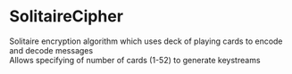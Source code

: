 # SolitaireCipher

Solitaire encryption algorithm which uses deck of playing cards to encode and decode messages  
Allows specifying of number of cards (1-52) to generate keystreams   
